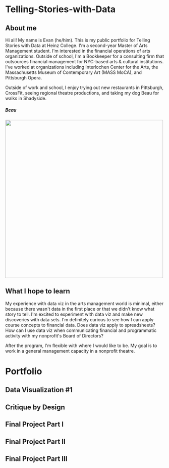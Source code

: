 # Telling-Stories-with-Data

## About me
Hi all! My name is Evan (he/him). This is my public portfolio for Telling Stories with Data at Heinz College. I'm a second-year Master of Arts Management student. I'm interested in the financial operations of arts organizations. Outside of school, I'm a Bookkeeper for a consulting firm that outsources financial management for NYC-based arts & cultural institutions. I've worked at organizations including Interlochen Center for the Arts, the Massachusetts Museum of Contemporary Art (MASS MoCA), and Pittsburgh Opera. 

Outside of work and school, I enjoy trying out new restaurants in Pittsburgh, CrossFit, seeing regional theatre productions, and taking my dog Beau for walks in Shadyside. 

##### Beau
<img src="https://user-images.githubusercontent.com/112351182/188321833-2c671f4e-6369-4145-9e0d-8495ed8ee378.jpeg" width="500">

## What I hope to learn
My experience with data viz in the arts management world is minimal, either because there wasn't data in the first place or that we didn't know what story to tell. I'm excited to experiment with data viz and make new discoveries with data sets. I'm definitely curious to see how I can apply course concepts to financial data. Does data viz apply to spreadsheets? How can I use data viz when communicating financial and programmatic activity with my nonprofit's Board of Directors?

After the program, I'm flexible with where I would like to be. My goal is to work in a general management capacity in a nonprofit theatre. 

# Portfolio
## Data Visualization #1
## Critique by Design
## Final Project Part I
## Final Project Part II
## Final Project Part III
